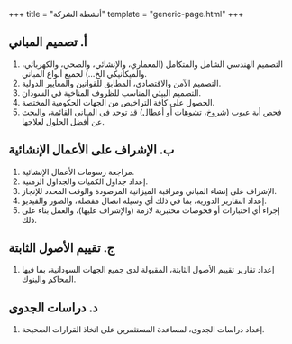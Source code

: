 +++
title = "أنشطة الشركة"
template = "generic-page.html"
+++

## أ. تصميم المباني

1. التصميم الهندسي الشامل والمتكامل (المعماري، والإنشائي، والصحي، والكهربائي، والميكانيكي الخ…) لجميع أنواع المباني.
2. التصميم الآمن والاقتصادي، المطابق للقوانين والمعايير الدولية.
3. التصميم البيئي المناسب للظروف المناخية في السودان.
4. الحصول على كافة التراخيص من الجهات الحكومية المختصة.
5. فحص أية عيوب (شروخ، تشوهات أو أعطال) قد توجد في المباني القائمة، والبحث عن أفضل الحلول لعلاجها.

## ب. الإشراف على الأعمال الإنشائية

1. مراجعة رسومات الأعمال الإنشائية.
2. إعداد جداول الكميات والجداول الزمنية.
3. الإشراف على إنشاء المباني ومراقبة الميزانية المرصودة والوقت المحدد للإنجاز.
4. إعداد التقارير الدورية، بما في ذلك أي وسيلة اتصال مفصلة، والصور والفيديو.
5. إجراء أي اختبارات أو فحوصات مختبرية لازمة (والإشراف عليها)، والعمل بناء على ذلك.

## ج. تقييم الأصول الثابتة

1. إعداد تقارير تقييم الأصول الثابتة، المقبولة لدى جميع الجهات السودانية، بما فيها المحاكم والبنوك.

## د. دراسات الجدوى

1. إعداد دراسات الجدوى، لمساعدة المستثمرين على اتخاذ القرارات الصحيحة.
